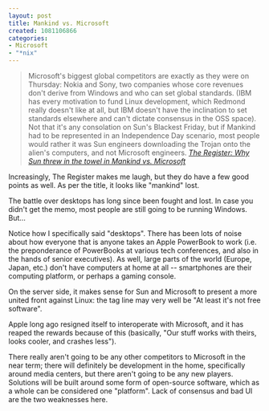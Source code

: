 ```yaml
--- 
layout: post
title: Mankind vs. Microsoft
created: 1081106866
categories: 
- Microsoft
- "*nix"
---
```

<blockquote>
Microsoft's biggest global competitors are exactly as they were on Thursday: Nokia and Sony, two companies whose core revenues don't derive from Windows and who can set global standards. (IBM has every motivation to fund Linux development, which Redmond really doesn't like at all, but IBM doesn't have the inclination to set standards elsewhere and can't dictate consensus in the OSS space). Not that it's any consolation on Sun's Blackest Friday, but if Mankind had to be represented in an Independence Day scenario, most people would rather it was Sun engineers downloading the Trojan onto the alien's computers, and not Microsoft engineers.
<cite><a href="http://www.theregister.co.uk/content/7/36777.html">The Register: Why Sun threw in the towel in Mankind vs. Microsoft</a></cite>
</blockquote>

<p>Increasingly, The Register makes me laugh, but they do have a few good points as well. As per the title, it looks like "mankind" lost.</p>

<p>The battle over desktops has long since been fought and lost. In case you didn't get the memo, most people are still going to be running Windows. But…</p>
<!--break-->
<p>Notice how I specifically said "desktops". There has been lots of noise about how everyone that is anyone takes an Apple PowerBook to work (i.e. the preponderance of PowerBooks at various tech conferences, and also in the hands of senior executives). As well, large parts of the world (Europe, Japan, etc.) don't have computers at home at all -- smartphones are their computing platform, or perhaps a gaming console.</p>

<p>On the server side, it makes sense for Sun and Microsoft to present a more united front against Linux: the tag line may very well be "At least it's not free software".</p>

<p>Apple long ago resigned itself to interoperate with Microsoft, and it has reaped the rewards because of this (basically, "Our stuff works with theirs, looks cooler, and crashes less").</p>

<p>There really aren't going to be any other competitors to Microsoft in the near term; there will definitely be development in the home, specifically around media centers, but there aren't going to be any new players. Solutions will be built around some form of open-source software, which as a whole can be considered one "platform". Lack of consensus and bad UI are the two weaknesses here.</p>
